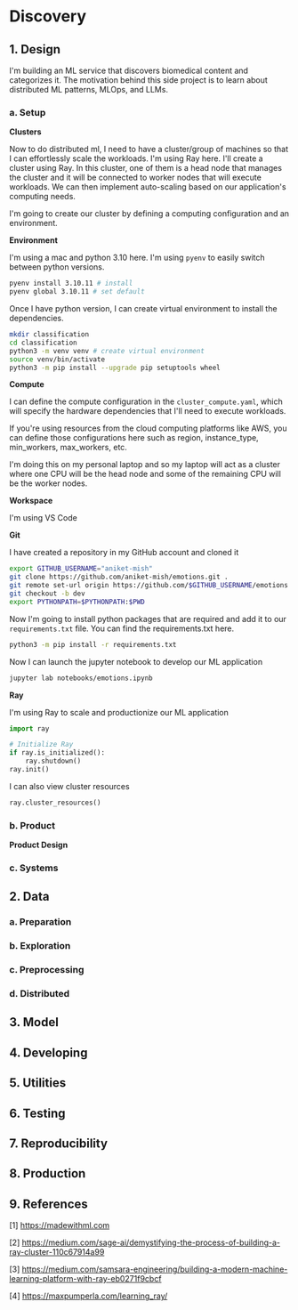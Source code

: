 # Discovery

## 1. Design
I'm building an ML service that discovers biomedical content and categorizes it. The motivation behind this side project is to learn about distributed ML patterns, MLOps, and LLMs.

### a. Setup

**Clusters**

Now to do distributed ml, I need to have a cluster/group of machines so that I can effortlessly scale the workloads. I'm using Ray here. I'll create a cluster using Ray. In this cluster, one of them is a head node that manages the cluster and it will be connected to worker nodes that will execute workloads. We can then implement auto-scaling based on our application's computing needs.

I'm going to create our cluster by defining a computing configuration and an environment.

**Environment**

I'm using a mac and python 3.10 here. I'm using `pyenv` to easily switch between python versions.

```bash
pyenv install 3.10.11 # install 
pyenv global 3.10.11 # set default
```

Once I have python version, I can create virtual environment to install the dependencies.

```bash
mkdir classification 
cd classification 
python3 -m venv venv # create virtual environment 
source venv/bin/activate
python3 -m pip install --upgrade pip setuptools wheel
```

**Compute**

I can define the compute configuration in the `cluster_compute.yaml`, which will specify the hardware dependencies that I'll need to execute workloads.

If you're using resources from the cloud computing platforms like AWS, you can define those configurations here such as region, instance_type, min_workers, max_workers, etc.

I'm doing this on my personal laptop and so my laptop will act as a cluster where one CPU will be the head node and some of the remaining CPU will be the worker nodes.

**Workspace**

I'm using VS Code

**Git**

I have created a repository in my GitHub account and cloned it

```bash
export GITHUB_USERNAME="aniket-mish"
git clone https://github.com/aniket-mish/emotions.git . 
git remote set-url origin https://github.com/$GITHUB_USERNAME/emotions.git 
git checkout -b dev 
export PYTHONPATH=$PYTHONPATH:$PWD
```

Now I'm going to install python packages that are required and add it to our `requirements.txt` file. You can find the requirements.txt here.

```bash
python3 -m pip install -r requirements.txt
```

Now I can launch the jupyter notebook to develop our ML application

```bash
jupyter lab notebooks/emotions.ipynb
```

**Ray**

I'm using Ray to scale and productionize our ML application

```python
import ray

# Initialize Ray
if ray.is_initialized():
	ray.shutdown()
ray.init()
```

I can also view cluster resources

```python
ray.cluster_resources()
```

### b. Product

**Product Design**

### c. Systems

## 2. Data

### a. Preparation

### b. Exploration

### c. Preprocessing

### d. Distributed

## 3. Model

## 4. Developing

## 5. Utilities

## 6. Testing

## 7. Reproducibility

## 8. Production

## 9. References
[1] https://madewithml.com

[2] https://medium.com/sage-ai/demystifying-the-process-of-building-a-ray-cluster-110c67914a99

[3] https://medium.com/samsara-engineering/building-a-modern-machine-learning-platform-with-ray-eb0271f9cbcf

[4] https://maxpumperla.com/learning_ray/
